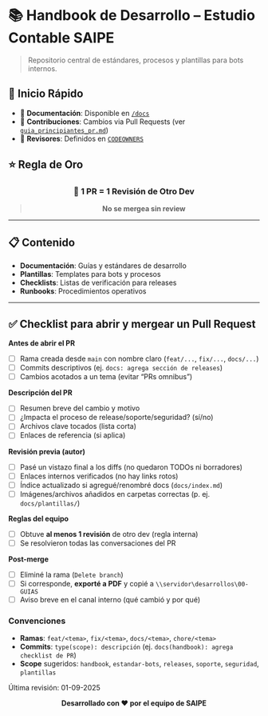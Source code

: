 # 📚 Handbook de Desarrollo – Estudio Contable SAIPE

> Repositorio central de estándares, procesos y plantillas para bots internos.

## 🚀 Inicio Rápido

- 📖 **Documentación**: Disponible en [`/docs`](./docs)
- 🔄 **Contribuciones**: Cambios via Pull Requests (ver [`guia_principiantes_pr.md`](docs/guia_principiantes_pr.md))
- 👥 **Revisores**: Definidos en [`CODEOWNERS`](./.github/CODEOWNERS)

## ⭐ Regla de Oro

<div align="center">

### 🔄 **1 PR = 1 Revisión de Otro Dev**

> **No se mergea sin review**

</div>

---

## 📋 Contenido

- **Documentación**: Guías y estándares de desarrollo
- **Plantillas**: Templates para bots y procesos
- **Checklists**: Listas de verificación para releases
- **Runbooks**: Procedimientos operativos

---

## ✅ Checklist para abrir y mergear un Pull Request

**Antes de abrir el PR**
- [ ] Rama creada desde `main` con nombre claro (`feat/...`, `fix/...`, `docs/...`)
- [ ] Commits descriptivos (ej. `docs: agrega sección de releases`)
- [ ] Cambios acotados a un tema (evitar “PRs omnibus”)

**Descripción del PR**
- [ ] Resumen breve del cambio y motivo
- [ ] ¿Impacta el proceso de release/soporte/seguridad? (sí/no)
- [ ] Archivos clave tocados (lista corta)
- [ ] Enlaces de referencia (si aplica)

**Revisión previa (autor)**
- [ ] Pasé un vistazo final a los diffs (no quedaron TODOs ni borradores)
- [ ] Enlaces internos verificados (no hay links rotos)
- [ ] Índice actualizado si agregué/renombré docs (`docs/index.md`)
- [ ] Imágenes/archivos añadidos en carpetas correctas (p. ej. `docs/plantillas/`)

**Reglas del equipo**
- [ ] Obtuve **al menos 1 revisión** de otro dev (regla interna)
- [ ] Se resolvieron todas las conversaciones del PR

**Post-merge**
- [ ] Eliminé la rama (`Delete branch`)
- [ ] Si corresponde, **exporté a PDF** y copié a `\\servidor\desarrollos\00-GUIAS`
- [ ] Aviso breve en el canal interno (qué cambió y por qué)

### Convenciones
- **Ramas**: `feat/<tema>`, `fix/<tema>`, `docs/<tema>`, `chore/<tema>`
- **Commits**: `type(scope): descripción` (ej. `docs(handbook): agrega checklist de PR`)
- **Scope** sugeridos: `handbook`, `estandar-bots`, `releases`, `soporte`, `seguridad`, `plantillas`

Última revisión: 01-09-2025

<div align="center">

**Desarrollado con ❤️ por el equipo de SAIPE**

</div>
